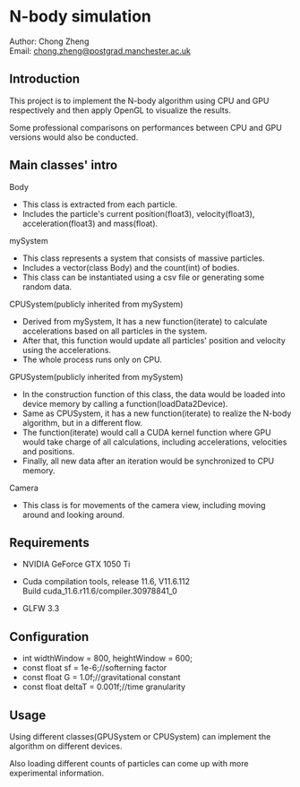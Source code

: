 # N-body simulation
Author: Chong Zheng  
Email: chong.zheng@postgrad.manchester.ac.uk
## Introduction
This project is to implement the N-body algorithm using CPU and GPU respectively and then apply OpenGL to visualize the results. 

Some professional comparisons on performances between CPU and GPU versions would also be conducted. 

## Main classes' intro
Body
* This class is extracted from each particle.  
* Includes the particle's current position(float3), velocity(float3), acceleration(float3) and mass(float). 

mySystem
* This class represents a system that consists of massive particles.  
* Includes a vector(class Body) and the count(int) of bodies.  
* This class can be instantiated using a csv file or generating some random data. 

CPUSystem(publicly inherited from mySystem)
* Derived from mySystem, It has a new function(iterate) to calculate accelerations based on all particles in the system.  
* After that, this function would update all particles' position and velocity using the accelerations. 
* The whole process runs only on CPU. 

GPUSystem(publicly inherited from mySystem)
* In the construction function of this class, the data would be loaded into device memory by calling a function(loadData2Device).  
* Same as CPUSystem, it has a new function(iterate) to realize the N-body algorithm, but in a different flow.  
* The function(iterate) would call a CUDA kernel function where GPU would take charge of all calculations, including accelerations, velocities and positions. 
* Finally, all new data after an iteration would be synchronized to CPU memory.  

Camera
* This class is for movements of the camera view, including moving around and looking around. 

## Requirements
* NVIDIA GeForce GTX 1050 Ti

* Cuda compilation tools, release 11.6, V11.6.112  
Build cuda_11.6.r11.6/compiler.30978841_0  

* GLFW 3.3

## Configuration
* int widthWindow = 800, heightWindow = 600;
* const float sf = 1e-6;//softerning factor
* const float G = 1.0f;//gravitational constant
* const float deltaT = 0.001f;//time granularity

## Usage
Using different classes(GPUSystem or CPUSystem) can implement the algorithm on different devices. 

Also loading different counts of particles can come up with more experimental information.  